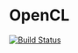 # OpenCL

[![Build Status](https://travis-ci.org/jakebolewski/OpenCL.jl.png)](https://travis-ci.org/jakebolewski/OpenCL.jl)

